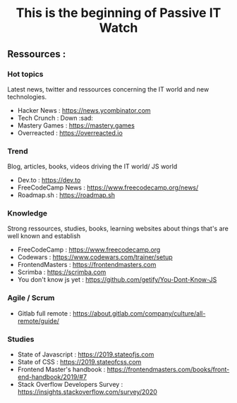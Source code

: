 <h1 align='center'> This is the beginning of Passive IT Watch</h1>

<h2 align='left'>Ressources : </h2>

<h3 align='left'>Hot topics</h3>

<p align='left'>Latest news, twitter and ressources concerning the IT world and new technologies.</p>

* Hacker News : https://news.ycombinator.com
* Tech Crunch : Down :sad:
* Mastery Games : https://mastery.games
* Overreacted : https://overreacted.io

<h3 align='left'>Trend</h3>

<p align='left'>Blog, articles, books, videos driving the IT world/ JS world</p>

* Dev.to : https://dev.to 
* FreeCodeCamp News : https://www.freecodecamp.org/news/
* Roadmap.sh : https://roadmap.sh


<h3 align='left'>Knowledge</h3>

<p align='left'>Strong ressources, studies, books, learning websites about things that's are well known and establish</p>
 
* FreeCodeCamp : https://www.freecodecamp.org 
* Codewars : https://www.codewars.com/trainer/setup
* FrontendMasters : https://frontendmasters.com
* Scrimba : https://scrimba.com
* You don't know js yet : https://github.com/getify/You-Dont-Know-JS

### Agile / Scrum

* Gitlab full remote : https://about.gitlab.com/company/culture/all-remote/guide/

### Studies 

* State of Javascript : https://2019.stateofjs.com
* State of CSS : https://2019.stateofcss.com
* Frontend Master's handbook : https://frontendmasters.com/books/front-end-handbook/2019/#7
* Stack Overflow Developers Survey : https://insights.stackoverflow.com/survey/2020
